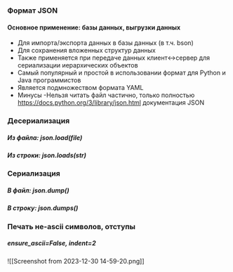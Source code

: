 ### Формат JSON   

#### Основное применение: базы данных, выгрузки данных  

-  Для импорта/экспорта данных в базы данных (в т.ч. bson)
- Для сохранения вложенных структур данных
-  Также применяется при передаче данных клиент<->сервер для сериализации иерархических объектов
- Самый популярный и простой в использовании формат для Python и Java программистов
- Является подмножеством формата YAML
- Минусы -Нельзя читать файл частично, только полностью
https://docs.python.org/3/library/json.html документация JSON

### Десериализация  
##### Из файла: json.load(file)  
##### Из строки: json.loads(str)  
### Сериализация  
##### В файл: json.dump()  
##### В строку: json.dumps()  
### Печать не-ascii символов, отступы
##### ensure_ascii=False, indent=2

![[Screenshot from 2023-12-30 14-59-20.png]]